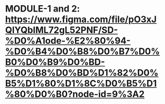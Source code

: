 # MODULE-1 and 2: https://www.figma.com/file/pO3xJQIYQbIML72gL52PNF/SD-%D0%A1ode-%E2%80%94-%D0%B4%D0%B8%D0%B7%D0%B0%D0%B9%D0%BD-%D0%B8%D0%BD%D1%82%D0%B5%D1%80%D1%8C%D0%B5%D1%80%D0%B0?node-id=9%3A2
